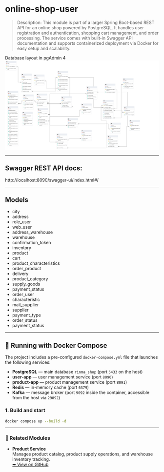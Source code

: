 # online-shop-user

> Description:
>This module is part of a larger Spring Boot-based REST API for an online shop powered by PostgreSQL.
>It handles user registration and authentication, shopping cart management, and order processing.
>The service comes with built-in Swagger API documentation and supports containerized deployment via Docker for easy setup and scalability.

Database layout in pgAdmin 4
![Структура БД](postgFile.pgerd.png)
_________
## Swagger REST API docs:
http://localhost:8090/swagger-ui/index.html#/
_________

## Models

+ city
+ address
+ role_user
+ web_user
+ address_warehouse
+ warehouse
+ confirmation_token
+ inventory
+ product
+ cart
+ product_characteristics
+ order_product
+ delivery
+ product_category
+ supply_goods
+ payment_status
+ order_user
+ characteristic
+ mail_supplier
+ supplier
+ payment_type
+ order_status
+ payment_status

_________

## 🐳 Running with Docker Compose

The project includes a pre-configured `docker-compose.yml` file that launches the following services:

- **PostgreSQL** — main database `rinma_shop` (port `5433` on the host)
- **user-app** — user management service (port `8090`)
- **product-app** — product management service (port `8091`)
- **Redis** — in-memory cache (port `6379`)
- **Kafka** — message broker (port `9092` inside the container, accessible from the host via `29092`)

### 1. Build and start

```bash
docker compose up --build -d
```
_________

### 🔗 Related Modules

- **Product Service**  
  Manages product catalog, product supply operations, and warehouse inventory tracking.  
   [➡ View on GitHub](https://github.com/LestFeeD/online-shop-product)



